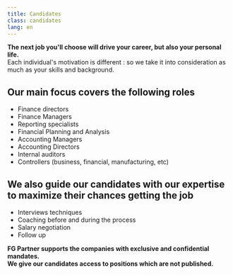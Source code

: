 ```yaml
---
title: Candidates
class: candidates
lang: en
---
```

**The next job you'll choose will drive your career, but also your personal life.**<br/>
Each individual's motivation is different : so we take it into consideration as much as your skills and background.

## Our main focus covers the following roles

- Finance directors
- Finance Managers
- Reporting specialists
- Financial Planning and Analysis
- Accounting Managers
- Accounting Directors
- Internal auditors
- Controllers (business, financial, manufacturing, etc)


## We also guide our candidates with our expertise to maximize their chances getting the job

- Interviews techniques
- Coaching before and during the process
- Salary negotiation
- Follow up

**FG Partner supports the companies with exclusive and confidential mandates.**<br/>
**We give our candidates access to positions which are not published.**
